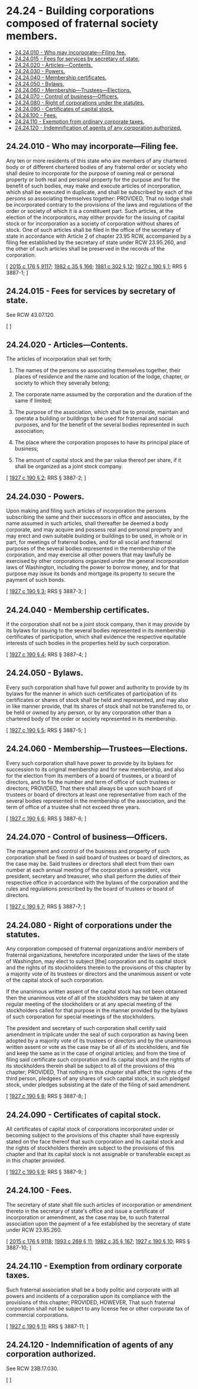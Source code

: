 # 24.24 - Building corporations composed of fraternal society members.
* [24.24.010 - Who may incorporate—Filing fee.](#2424010---who-may-incorporatefiling-fee)
* [24.24.015 - Fees for services by secretary of state.](#2424015---fees-for-services-by-secretary-of-state)
* [24.24.020 - Articles—Contents.](#2424020---articlescontents)
* [24.24.030 - Powers.](#2424030---powers)
* [24.24.040 - Membership certificates.](#2424040---membership-certificates)
* [24.24.050 - Bylaws.](#2424050---bylaws)
* [24.24.060 - Membership—Trustees—Elections.](#2424060---membershiptrusteeselections)
* [24.24.070 - Control of business—Officers.](#2424070---control-of-businessofficers)
* [24.24.080 - Right of corporations under the statutes.](#2424080---right-of-corporations-under-the-statutes)
* [24.24.090 - Certificates of capital stock.](#2424090---certificates-of-capital-stock)
* [24.24.100 - Fees.](#2424100---fees)
* [24.24.110 - Exemption from ordinary corporate taxes.](#2424110---exemption-from-ordinary-corporate-taxes)
* [24.24.120 - Indemnification of agents of any corporation authorized.](#2424120---indemnification-of-agents-of-any-corporation-authorized)
## 24.24.010 - Who may incorporate—Filing fee.
Any ten or more residents of this state who are members of any chartered body or of different chartered bodies of any fraternal order or society who shall desire to incorporate for the purpose of owning real or personal property or both real and personal property for the purpose and for the benefit of such bodies, may make and execute articles of incorporation, which shall be executed in duplicate, and shall be subscribed by each of the persons so associating themselves together: PROVIDED, That no lodge shall be incorporated contrary to the provisions of the laws and regulations of the order or society of which it is a constituent part. Such articles, at the election of the incorporators, may either provide for the issuing of capital stock or for incorporation as a society of corporation without shares of stock. One of such articles shall be filed in the office of the secretary of state in accordance with Article 2 of chapter 23.95 RCW, accompanied by a filing fee established by the secretary of state under RCW 23.95.260, and the other of such articles shall be preserved in the records of the corporation.

\[ [2015 c 176 § 9117](http://lawfilesext.leg.wa.gov/biennium/2015-16/Pdf/Bills/Session%20Laws/Senate/5387.SL.pdf?cite=2015%20c%20176%20§%209117); [1982 c 35 § 166](http://leg.wa.gov/CodeReviser/documents/sessionlaw/1982c35.pdf?cite=1982%20c%2035%20§%20166); [1981 c 302 § 12](http://leg.wa.gov/CodeReviser/documents/sessionlaw/1981c302.pdf?cite=1981%20c%20302%20§%2012); [1927 c 190 § 1](http://leg.wa.gov/CodeReviser/documents/sessionlaw/1927c190.pdf?cite=1927%20c%20190%20§%201); RRS § 3887-1; \]

## 24.24.015 - Fees for services by secretary of state.
See RCW 43.07.120.

\[ \]

## 24.24.020 - Articles—Contents.
The articles of incorporation shall set forth;

1. The names of the persons so associating themselves together, their places of residence and the name and location of the lodge, chapter, or society to which they severally belong;

2. The corporate name assumed by the corporation and the duration of the same if limited;

3. The purpose of the association, which shall be to provide, maintain and operate a building or buildings to be used for fraternal and social purposes, and for the benefit of the several bodies represented in such association;

4. The place where the corporation proposes to have its principal place of business;

5. The amount of capital stock and the par value thereof per share, if it shall be organized as a joint stock company.

\[ [1927 c 190 § 2](http://leg.wa.gov/CodeReviser/documents/sessionlaw/1927c190.pdf?cite=1927%20c%20190%20§%202); RRS § 3887-2; \]

## 24.24.030 - Powers.
Upon making and filing such articles of incorporation the persons subscribing the same and their successors in office and associates, by the name assumed in such articles, shall thereafter be deemed a body corporate, and may acquire and possess real and personal property and may erect and own suitable building or buildings to be used, in whole or in part, for meetings of fraternal bodies, and for all social and fraternal purposes of the several bodies represented in the membership of the corporation, and may exercise all other powers that may lawfully be exercised by other corporations organized under the general incorporation laws of Washington, including the power to borrow money, and for that purpose may issue its bonds and mortgage its property to secure the payment of such bonds.

\[ [1927 c 190 § 3](http://leg.wa.gov/CodeReviser/documents/sessionlaw/1927c190.pdf?cite=1927%20c%20190%20§%203); RRS § 3887-3; \]

## 24.24.040 - Membership certificates.
If the corporation shall not be a joint stock company, then it may provide by its bylaws for issuing to the several bodies represented in its membership certificates of participation, which shall evidence the respective equitable interests of such bodies in the properties held by such corporation.

\[ [1927 c 190 § 4](http://leg.wa.gov/CodeReviser/documents/sessionlaw/1927c190.pdf?cite=1927%20c%20190%20§%204); RRS § 3887-4; \]

## 24.24.050 - Bylaws.
Every such corporation shall have full power and authority to provide by its bylaws for the manner in which such certificates of participation of its certificates or shares of stock shall be held and represented, and may also in like manner provide, that its shares of stock shall not be transferred to, or be held or owned by any person, or by any corporation other than a chartered body of the order or society represented in its membership.

\[ [1927 c 190 § 5](http://leg.wa.gov/CodeReviser/documents/sessionlaw/1927c190.pdf?cite=1927%20c%20190%20§%205); RRS § 3887-5; \]

## 24.24.060 - Membership—Trustees—Elections.
Every such corporation shall have power to provide by its bylaws for succession to its original membership and for new membership, and also for the election from its members of a board of trustees, or a board of directors, and to fix the number and term of office of such trustees or directors; PROVIDED, That there shall always be upon such board of trustees or board of directors at least one representative from each of the several bodies represented in the membership of the association, and the term of office of a trustee shall not exceed three years.

\[ [1927 c 190 § 6](http://leg.wa.gov/CodeReviser/documents/sessionlaw/1927c190.pdf?cite=1927%20c%20190%20§%206); RRS § 3887-6; \]

## 24.24.070 - Control of business—Officers.
The management and control of the business and property of such corporation shall be fixed in said board of trustees or board of directors, as the case may be. Said trustees or directors shall elect from their own number at each annual meeting of the corporation a president, vice president, secretary and treasurer, who shall perform the duties of their respective office in accordance with the bylaws of the corporation and the rules and regulations prescribed by the board of trustees or board of directors.

\[ [1927 c 190 § 7](http://leg.wa.gov/CodeReviser/documents/sessionlaw/1927c190.pdf?cite=1927%20c%20190%20§%207); RRS § 3887-7; \]

## 24.24.080 - Right of corporations under the statutes.
Any corporation composed of fraternal organizations and/or members of fraternal organizations, heretofore incorporated under the laws of the state of Washington, may elect to subject [the] corporation and its capital stock and the rights of its stockholders therein to the provisions of this chapter by a majority vote of its trustees or directors and the unanimous assent or vote of the capital stock of such corporation.

If the unanimous written assent of the capital stock has not been obtained then the unanimous vote of all of the stockholders may be taken at any regular meeting of the stockholders or at any special meeting of the stockholders called for that purpose in the manner provided by the bylaws of such corporation for special meetings of the stockholders.

The president and secretary of such corporation shall certify said amendment in triplicate under the seal of such corporation as having been adopted by a majority vote of its trustees or directors and by the unanimous written assent or vote as the case may be of all of its stockholders, and file and keep the same as in the case of original articles; and from the time of filing said certificate such corporation and its capital stock and the rights of its stockholders therein shall be subject to all of the provisions of this chapter; PROVIDED, That nothing in this chapter shall affect the rights of the third person, pledgees of any shares of such capital stock, in such pledged stock, under pledges subsisting at the date of the filing of said amendment.

\[ [1927 c 190 § 8](http://leg.wa.gov/CodeReviser/documents/sessionlaw/1927c190.pdf?cite=1927%20c%20190%20§%208); RRS § 3887-8; \]

## 24.24.090 - Certificates of capital stock.
All certificates of capital stock of corporations incorporated under or becoming subject to the provisions of this chapter shall have expressly stated on the face thereof that such corporation and its capital stock and the rights of stockholders therein are subject to the provisions of this chapter and that its capital stock is not assignable or transferable except as in this chapter provided.

\[ [1927 c 190 § 9](http://leg.wa.gov/CodeReviser/documents/sessionlaw/1927c190.pdf?cite=1927%20c%20190%20§%209); RRS § 3887-9; \]

## 24.24.100 - Fees.
The secretary of state shall file such articles of incorporation or amendment thereto in the secretary of state's office and issue a certificate of incorporation or amendment, as the case may be, to such fraternal association upon the payment of a fee established by the secretary of state under RCW 23.95.260.

\[ [2015 c 176 § 9118](http://lawfilesext.leg.wa.gov/biennium/2015-16/Pdf/Bills/Session%20Laws/Senate/5387.SL.pdf?cite=2015%20c%20176%20§%209118); [1993 c 269 § 11](http://lawfilesext.leg.wa.gov/biennium/1993-94/Pdf/Bills/Session%20Laws/Senate/5492-S.SL.pdf?cite=1993%20c%20269%20§%2011); [1982 c 35 § 167](http://leg.wa.gov/CodeReviser/documents/sessionlaw/1982c35.pdf?cite=1982%20c%2035%20§%20167); [1927 c 190 § 10](http://leg.wa.gov/CodeReviser/documents/sessionlaw/1927c190.pdf?cite=1927%20c%20190%20§%2010); RRS § 3887-10; \]

## 24.24.110 - Exemption from ordinary corporate taxes.
Such fraternal association shall be a body politic and corporate with all powers and incidents of a corporation upon its compliance with the provisions of this chapter; PROVIDED, HOWEVER, That such fraternal corporation shall not be subject to any license fee or other corporate tax of commercial corporations.

\[ [1927 c 190 § 11](http://leg.wa.gov/CodeReviser/documents/sessionlaw/1927c190.pdf?cite=1927%20c%20190%20§%2011); RRS § 3887-11; \]

## 24.24.120 - Indemnification of agents of any corporation authorized.
See RCW 23B.17.030.

\[ \]

